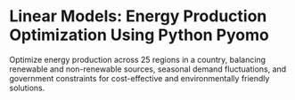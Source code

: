 # Linear Models: Energy Production Optimization Using Python Pyomo
Optimize energy production across 25 regions in a country, balancing renewable and non-renewable sources, seasonal demand fluctuations, and government constraints for cost-effective and environmentally friendly solutions.
